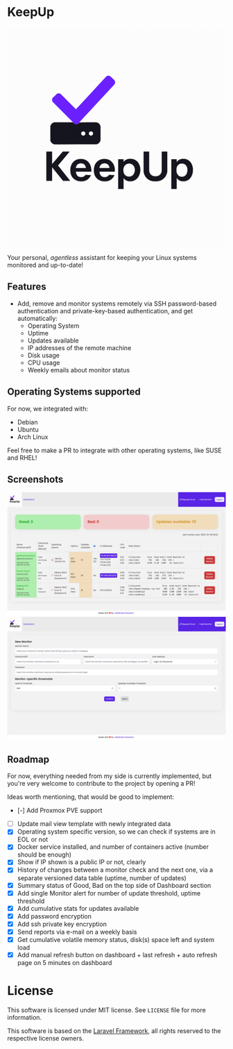 # KeepUp

![KeepUp Logo](/public/images/logo.png)

Your personal, *agentless* assistant for keeping your Linux systems monitored and up-to-date!

## Features

- Add, remove and monitor systems remotely via SSH password-based authentication and private-key-based authentication, and get automatically:
    - Operating System
    - Uptime
    - Updates available
    - IP addresses of the remote machine
    - Disk usage
    - CPU usage
    - Weekly emails about monitor status

## Operating Systems supported

For now, we integrated with:

- Debian
- Ubuntu
- Arch Linux

Feel free to make a PR to integrate with other operating systems, like SUSE and RHEL!

## Screenshots

![Dashboard view](/screenshots/dashboard.png)
![Monitor creation view](/screenshots/monitor_creation.png)

## Roadmap

For now, everything needed from my side is currently implemented, but you're very welcome to contribute to the project by opening a PR!

Ideas worth mentioning, that would be good to implement:

- [-] Add Proxmox PVE support
- [ ] Update mail view template with newly integrated data
- [x] Operating system specific version, so we can check if systems are in EOL or not
- [x] Docker service installed, and number of containers active (number should be enough) 
- [x] Show if IP shown is a public IP or not, clearly
- [x] History of changes between a monitor check and the next one, via a separate versioned data table (uptime, number of updates)
- [x] Summary status of Good, Bad on the top side of Dashboard section
- [x] Add single Monitor alert for number of update threshold, uptime threshold
- [x] Add cumulative stats for updates available
- [x] Add password encryption
- [x] Add ssh private key encryption
- [x] Send reports via e-mail on a weekly basis
- [x] Get cumulative volatile memory status, disk(s) space left and system load
- [x] Add manual refresh button on dashboard + last refresh + auto refresh page on 5 minutes on dashboard

# License

This software is licensed under MIT license. See `LICENSE` file for more information.

This software is based on the [Laravel Framework](https://laravel.com), all rights reserved to the respective license owners.